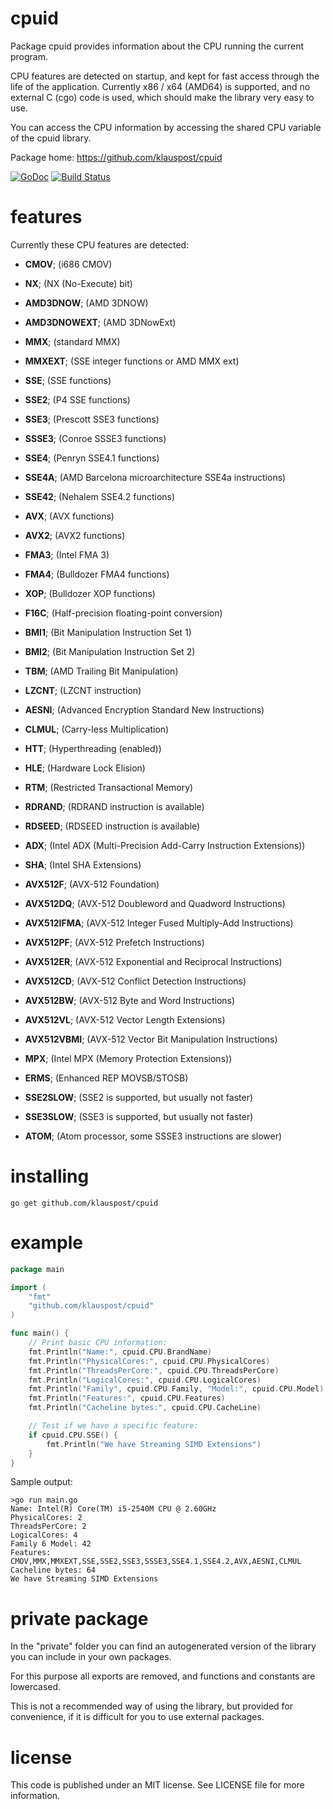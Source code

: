 # cpuid
Package cpuid provides information about the CPU running the current program.

CPU features are detected on startup, and kept for fast access through the life of the application.
Currently x86 / x64 (AMD64) is supported, and no external C (cgo) code is used, which should make the library very easy to use.

You can access the CPU information by accessing the shared CPU variable of the cpuid library.

Package home: https://github.com/klauspost/cpuid

[![GoDoc][1]][2] [![Build Status][3]][4]

[1]: https://godoc.org/github.com/klauspost/cpuid?status.svg
[2]: https://godoc.org/github.com/klauspost/cpuid
[3]: https://travis-ci.org/klauspost/cpuid.svg
[4]: https://travis-ci.org/klauspost/cpuid

# features
Currently these CPU features are detected:
*  **CMOV**; (i686 CMOV)
*  **NX**; (NX (No-Execute) bit)
*  **AMD3DNOW**; (AMD 3DNOW)
*  **AMD3DNOWEXT**; (AMD 3DNowExt)
*  **MMX**; (standard MMX)
*  **MMXEXT**; (SSE integer functions or AMD MMX ext)
*  **SSE**; (SSE functions)
*  **SSE2**; (P4 SSE functions)
*  **SSE3**; (Prescott SSE3 functions)
*  **SSSE3**; (Conroe SSSE3 functions)
*  **SSE4**; (Penryn SSE4.1 functions)
*  **SSE4A**; (AMD Barcelona microarchitecture SSE4a instructions)
*  **SSE42**; (Nehalem SSE4.2 functions)
*  **AVX**; (AVX functions)
*  **AVX2**; (AVX2 functions)
*  **FMA3**; (Intel FMA 3)
*  **FMA4**; (Bulldozer FMA4 functions)
*  **XOP**; (Bulldozer XOP functions)
*  **F16C**; (Half-precision floating-point conversion)
*  **BMI1**; (Bit Manipulation Instruction Set 1)
*  **BMI2**; (Bit Manipulation Instruction Set 2)
*  **TBM**; (AMD Trailing Bit Manipulation)
*  **LZCNT**; (LZCNT instruction)
*  **AESNI**; (Advanced Encryption Standard New Instructions)
*  **CLMUL**; (Carry-less Multiplication)
*  **HTT**; (Hyperthreading (enabled))
*  **HLE**; (Hardware Lock Elision)
*  **RTM**; (Restricted Transactional Memory)
*  **RDRAND**; (RDRAND instruction is available)
*  **RDSEED**; (RDSEED instruction is available)
*  **ADX**; (Intel ADX (Multi-Precision Add-Carry Instruction Extensions))
*  **SHA**; (Intel SHA Extensions)
*  **AVX512F**; (AVX-512 Foundation)
*  **AVX512DQ**; (AVX-512 Doubleword and Quadword Instructions)
*  **AVX512IFMA**; (AVX-512 Integer Fused Multiply-Add Instructions)
*  **AVX512PF**; (AVX-512 Prefetch Instructions)
*  **AVX512ER**; (AVX-512 Exponential and Reciprocal Instructions)
*  **AVX512CD**; (AVX-512 Conflict Detection Instructions)
*  **AVX512BW**; (AVX-512 Byte and Word Instructions)
*  **AVX512VL**; (AVX-512 Vector Length Extensions)
*  **AVX512VBMI**; (AVX-512 Vector Bit Manipulation Instructions)
*  **MPX**; (Intel MPX (Memory Protection Extensions))
*  **ERMS**; (Enhanced REP MOVSB/STOSB)

*  **SSE2SLOW**; (SSE2 is supported, but usually not faster)
*  **SSE3SLOW**; (SSE3 is supported, but usually not faster)
*  **ATOM**; (Atom processor, some SSSE3 instructions are slower)

# installing

```go get github.com/klauspost/cpuid```

# example

```Go
package main

import (
	"fmt"
	"github.com/klauspost/cpuid"
)

func main() {
	// Print basic CPU information:
	fmt.Println("Name:", cpuid.CPU.BrandName)
	fmt.Println("PhysicalCores:", cpuid.CPU.PhysicalCores)
	fmt.Println("ThreadsPerCore:", cpuid.CPU.ThreadsPerCore)
	fmt.Println("LogicalCores:", cpuid.CPU.LogicalCores)
	fmt.Println("Family", cpuid.CPU.Family, "Model:", cpuid.CPU.Model)
	fmt.Println("Features:", cpuid.CPU.Features)
	fmt.Println("Cacheline bytes:", cpuid.CPU.CacheLine)

	// Test if we have a specific feature:
	if cpuid.CPU.SSE() {
		fmt.Println("We have Streaming SIMD Extensions")
	}
}
```

Sample output:
```
>go run main.go
Name: Intel(R) Core(TM) i5-2540M CPU @ 2.60GHz
PhysicalCores: 2
ThreadsPerCore: 2
LogicalCores: 4
Family 6 Model: 42
Features: CMOV,MMX,MMXEXT,SSE,SSE2,SSE3,SSSE3,SSE4.1,SSE4.2,AVX,AESNI,CLMUL
Cacheline bytes: 64
We have Streaming SIMD Extensions
```

# private package

In the "private" folder you can find an autogenerated version of the library you can include in your own packages.

For this purpose all exports are removed, and functions and constants are lowercased.

This is not a recommended way of using the library, but provided for convenience, if it is difficult for you to use external packages.

# license

This code is published under an MIT license. See LICENSE file for more information.
